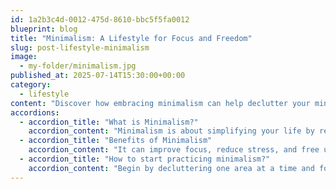 ```yaml
---
id: 1a2b3c4d-0012-475d-8610-bbc5f5fa0012
blueprint: blog
title: "Minimalism: A Lifestyle for Focus and Freedom"
slug: post-lifestyle-minimalism
image:
  - my-folder/minimalism.jpg
published_at: 2025-07-14T15:30:00+00:00
category:
  - lifestyle
content: "Discover how embracing minimalism can help declutter your mind and your home."
accordions:
  - accordion_title: "What is Minimalism?"
    accordion_content: "Minimalism is about simplifying your life by reducing excess possessions and distractions."
  - accordion_title: "Benefits of Minimalism"
    accordion_content: "It can improve focus, reduce stress, and free up time and resources."
  - accordion_title: "How to start practicing minimalism?"
    accordion_content: "Begin by decluttering one area at a time and focusing on what truly adds value to your life."
---
```

